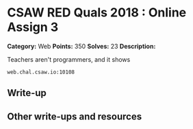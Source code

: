 
# CSAW RED Quals 2018 : Online Assign 3

**Category:** Web
**Points:** 350
**Solves:** 23
**Description:**

Teachers aren't programmers, and it shows

` web.chal.csaw.io:10108 `

## Write-up

## Other write-ups and resources


